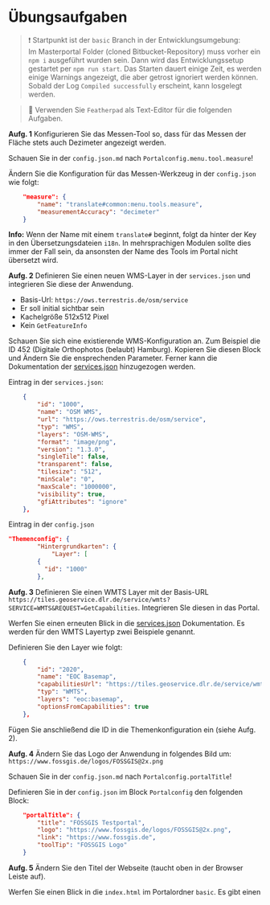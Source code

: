 # Übungsaufgaben

> :exclamation: Startpunkt ist der `basic` Branch in der Entwicklungsumgebung:  
> Im Masterportal Folder (cloned Bitbucket-Repository) muss vorher ein `npm i` ausgeführt wurden sein.
> Dann wird das Entwicklungssetup gestartet per `npm run start`.
> Das Starten dauert einige Zeit, es werden einige Warnings angezeigt, die aber getrost ignoriert werden können.  
> Sobald der Log `Compiled successfully` erscheint, kann losgelegt werden.
>

> 📝
> Verwenden Sie `Featherpad` als Text-Editor für die folgenden Aufgaben.

**Aufg. 1** Konfigurieren Sie das Messen-Tool so, dass für das Messen der Fläche stets auch Dezimeter angezeigt werden.

<!--sec data-title="Hint" data-id="section0hint" data-show=true  data-collapse=true ces-->

Schauen Sie in der `config.json.md` nach `Portalconfig.menu.tool.measure`!

<!--endsec-->

<!--sec data-title="Lösung" data-id="section0solution" data-show=true  data-collapse=true ces-->

Ändern Sie die Konfiguration für das Messen-Werkzeug in der `config.json` wie folgt:

```json
    "measure": {
        "name": "translate#common:menu.tools.measure",
        "measurementAccuracy": "decimeter"
    }
```

**Info:** Wenn der Name mit einem `translate#` beginnt, folgt da hinter der Key in den Übersetzungsdateien `i18n`. In mehrsprachigen Modulen sollte dies immer der Fall sein, da ansonsten der Name des Tools im Portal nicht übersetzt wird.


<!--endsec-->

**Aufg. 2** Definieren Sie einen neuen WMS-Layer in der `services.json` und integrieren Sie diese der Anwendung.
- Basis-Url: `https://ows.terrestris.de/osm/service`
- Er soll initial sichtbar sein
- Kachelgröße 512x512 Pixel
- Kein `GetFeatureInfo`

<!--sec data-title="Hint" data-id="section1hint" data-show=true  data-collapse=true ces-->

Schauen Sie sich eine existierende WMS-Konfiguration an. Zum Beispiel die ID 452 (Digitale Orthophotos (belaubt) Hamburg). Kopieren Sie diesen Block und Ändern Sie die ensprechenden Parameter.
Ferner kann die Dokumentation der [services.json](https://bitbucket.org/geowerkstatt-hamburg/masterportal/src/v2.17.1/doc/services.json.md) hinzugezogen werden.

<!--endsec-->

<!--sec data-title="Lösung" data-id="section1solution" data-show=true  data-collapse=true ces-->

Eintrag in der `services.json`:

```json
    {
        "id": "1000",
        "name": "OSM WMS",
        "url": "https://ows.terrestris.de/osm/service",
        "typ": "WMS",
        "layers": "OSM-WMS",
        "format": "image/png",
        "version": "1.3.0",
        "singleTile": false,
        "transparent": false,
        "tilesize": "512",
        "minScale": "0",
        "maxScale": "1000000",
        "visibility": true,
        "gfiAttributes": "ignore"
    },
```

<!--endsec-->

Eintrag in der `config.json`

```json
"Themenconfig": {
		"Hintergrundkarten": {
			"Layer": [
        {
          "id": "1000"
        },
```


**Aufg. 3** Definieren Sie einen WMTS Layer mit der Basis-URL `https://tiles.geoservice.dlr.de/service/wmts?SERVICE=WMTS&REQUEST=GetCapabilities`. Integrieren SIe diesen in das Portal.


<!--sec data-title="Hint" data-id="section2hint" data-show=true  data-collapse=true ces-->

Werfen Sie einen erneuten Blick in die [services.json](https://bitbucket.org/geowerkstatt-hamburg/masterportal/src/v2.17.1/doc/services.json.md) Dokumentation. Es werden für den WMTS Layertyp zwei Beispiele genannt.

<!--endsec-->

<!--sec data-title="Lösung" data-id="section2solution" data-show=true  data-collapse=true ces-->

Definieren Sie den Layer wie folgt:

```json
    {
        "id": "2020",
        "name": "EOC Basemap",
        "capabilitiesUrl": "https://tiles.geoservice.dlr.de/service/wmts?SERVICE=WMTS&REQUEST=GetCapabilities",
        "typ": "WMTS",
        "layers": "eoc:basemap",
        "optionsFromCapabilities": true
    },
```

Fügen Sie anschließend die ID in die Themenkonfiguration ein (siehe Aufg. 2).

<!--endsec-->

**Aufg. 4** Ändern Sie das Logo der Anwendung in folgendes Bild um: `https://www.fossgis.de/logos/FOSSGIS@2x.png`


<!--sec data-title="Hint" data-id="section3hint" data-show=true  data-collapse=true ces-->

Schauen Sie in der `config.json.md` nach `Portalconfig.portalTitle`!

<!--endsec-->

<!--sec data-title="Lösung" data-id="section3solution" data-show=true  data-collapse=true ces-->

Definieren Sie in der `config.json` im Block `Portalconfig` den folgenden Block:

```json
    "portalTitle": {
        "title": "FOSSGIS Testportal",
        "logo": "https://www.fossgis.de/logos/FOSSGIS@2x.png",
        "link": "https://www.fossgis.de",
        "toolTip": "FOSSGIS Logo"
    }
```

<!--endsec-->

**Aufg. 5** Ändern Sie den Titel der Webseite (taucht oben in der Browser Leiste auf).

<!--sec data-title="Hint" data-id="section4hint" data-show=true  data-collapse=true ces-->

Werfen Sie einen Blick in die `index.html` im Portalordner `basic`. Es gibt einen <title> Tag.

<!--endsec-->

<!--sec data-title="Lösung" data-id="section4solution" data-show=true  data-collapse=true ces-->

Passen Sie die Zeile 10 in der `index.html` an:

```html

<title>FOSSGIS Portal</title> <!-- enter your own Portal Title for the website at this -->

```

<!--endsec-->

**Aufg. 6** Fügen Sie die Map-Control `Overview Map` dem Portal hinzu. Dies soll initial eingeblendet sein. Wählen Sie den Layer aus Aufgabe 1 für die Overview Map aus.

<!--sec data-title="Hint" data-id="section5hint" data-show=true  data-collapse=true ces-->

Schauen Sie in der `config.json.md` nach `Portalconfig.controls.overviewMap`!

<!--endsec-->

<!--sec data-title="Lösung" data-id="section5solution" data-show=true  data-collapse=true ces-->

Ändern Sie die Konfiguration für die `overviewMap` Control folgendermaßen:

```json
    "overviewMap": {
        "layerId": "1000",
        "isInitOpen": true
    }
```

<!--endsec-->
